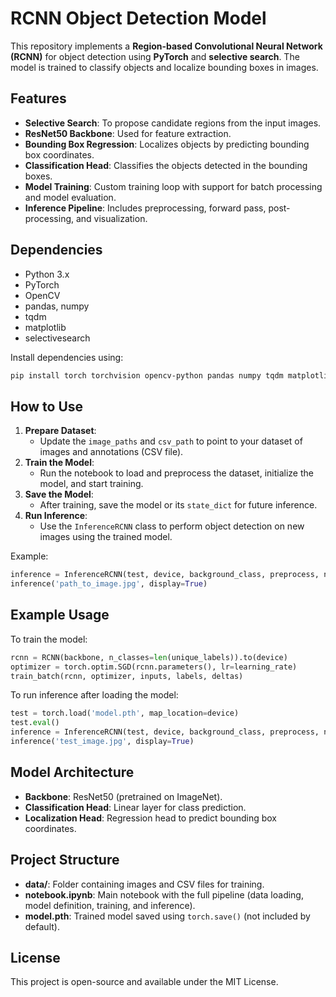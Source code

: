 # RCNN Object Detection Model

This repository implements a **Region-based Convolutional Neural Network (RCNN)** for object detection using **PyTorch** and **selective search**. The model is trained to classify objects and localize bounding boxes in images.

## Features

- **Selective Search**: To propose candidate regions from the input images.
- **ResNet50 Backbone**: Used for feature extraction.
- **Bounding Box Regression**: Localizes objects by predicting bounding box coordinates.
- **Classification Head**: Classifies the objects detected in the bounding boxes.
- **Model Training**: Custom training loop with support for batch processing and model evaluation.
- **Inference Pipeline**: Includes preprocessing, forward pass, post-processing, and visualization.

## Dependencies

- Python 3.x
- PyTorch
- OpenCV
- pandas, numpy
- tqdm
- matplotlib
- selectivesearch

Install dependencies using:

```bash
pip install torch torchvision opencv-python pandas numpy tqdm matplotlib selectivesearch
```

## How to Use

1. **Prepare Dataset**:
   * Update the `image_paths` and `csv_path` to point to your dataset of images and annotations (CSV file).
2. **Train the Model**:
   * Run the notebook to load and preprocess the dataset, initialize the model, and start training.
3. **Save the Model**:
   * After training, save the model or its `state_dict` for future inference.
4. **Run Inference**:
   * Use the `InferenceRCNN` class to perform object detection on new images using the trained model.

Example:

```python
inference = InferenceRCNN(test, device, background_class, preprocess, nms, extract_candidates)
inference('path_to_image.jpg', display=True)
```

## Example Usage

To train the model:

```python
rcnn = RCNN(backbone, n_classes=len(unique_labels)).to(device)
optimizer = torch.optim.SGD(rcnn.parameters(), lr=learning_rate)
train_batch(rcnn, optimizer, inputs, labels, deltas)
```

To run inference after loading the model:

```python
test = torch.load('model.pth', map_location=device)
test.eval()
inference = InferenceRCNN(test, device, background_class, preprocess, nms, extract_candidates)
inference('test_image.jpg', display=True)
```

## Model Architecture

* **Backbone**: ResNet50 (pretrained on ImageNet).
* **Classification Head**: Linear layer for class prediction.
* **Localization Head**: Regression head to predict bounding box coordinates.

## Project Structure

* **data/**: Folder containing images and CSV files for training.
* **notebook.ipynb**: Main notebook with the full pipeline (data loading, model definition, training, and inference).
* **model.pth**: Trained model saved using `torch.save()` (not included by default).

## License

This project is open-source and available under the MIT License.
